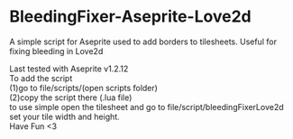 # BleedingFixer-Aseprite-Love2d
A simple script for Aseprite used to add borders to tilesheets. Useful for fixing bleeding in Love2d

Last tested with Aseprite v1.2.12 <br />
To add the script <br />
(1)go to file/scripts/(open scripts folder) <br />
(2)copy the script there (.lua file) <br />
to use simple open the tilesheet and go to file/script/bleedingFixerLove2d <br />
set your tile width and height. <br />
Have Fun <3
